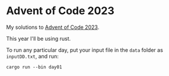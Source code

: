 # Advent of Code 2023

My solutions to [Advent of Code 2023](https://www.adventofcode.com/2023).

This year I'll be using rust.

To run any particular day, put your input file in the `data` folder as `inputDD.txt`, 
and run:

```shell
cargo run --bin day01
```